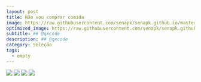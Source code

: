 ```yaml
---
layout: post
title: Não vou comprar comida
image: https://raw.githubusercontent.com/senapk/senapk.github.io/master/base/000/imgs/img.jpg
optimized_image: https://raw.githubusercontent.com/senapk/senapk.github.io/master/base/.thumb/000/Readme.jpg
subtitle: ## @qxcode
description: ## @qxcode
category: Seleção
tags:
  - empty
---
```

<!-- DON'T EDIT THIS FILE, GENERATED BY SCRIPT -->
<!-- DON'T EDIT THIS FILE, GENERATED BY SCRIPT -->
<!-- DON'T EDIT THIS FILE, GENERATED BY SCRIPT -->
<!-- DON'T EDIT THIS FILE, GENERATED BY SCRIPT -->
<!-- DON'T EDIT THIS FILE, GENERATED BY SCRIPT -->


![](https://raw.githubusercontent.com/senapk/senapk.github.io/master/base/000/__capa.jpg)
![](https://raw.githubusercontent.com/senapk/senapk.github.io/master/base/000/imgs/img.jpg)
![](https://raw.githubusercontent.com/senapk/senapk.github.io/master/base/000/imgs/img.jpg)
![](https://raw.githubusercontent.com/senapk/senapk.github.io/master/base/000/imgs/img.jpg)
